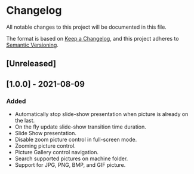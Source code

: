 # Changelog

All notable changes to this project will be documented in this file.

The format is based on [Keep a Changelog](https://keepachangelog.com/en/1.0.0/),
and this project adheres to [Semantic Versioning](https://semver.org/spec/v2.0.0.html).

## [Unreleased]

## [1.0.0] - 2021-08-09
### Added
- Automatically stop slide-show presentation when picture is already on the last.
- On the fly update slide-show transition time duration.
- Slide Show presentation.
- Disable zoom picture control in full-screen mode.
- Zooming picture control.
- Picture Gallery control navigation.
- Search supported pictures on machine folder.
- Support for JPG, PNG, BMP, and GIF picture.
